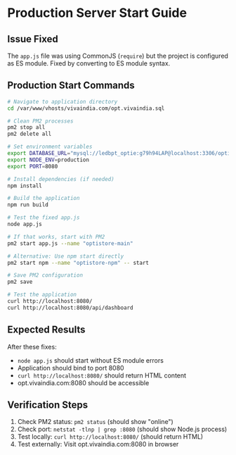 # Production Server Start Guide

## Issue Fixed
The `app.js` file was using CommonJS (`require`) but the project is configured as ES module. Fixed by converting to ES module syntax.

## Production Start Commands

```bash
# Navigate to application directory
cd /var/www/vhosts/vivaindia.com/opt.vivaindia.sql

# Clean PM2 processes
pm2 stop all
pm2 delete all

# Set environment variables
export DATABASE_URL="mysql://ledbpt_optie:g79h94LAP@localhost:3306/opticpro"
export NODE_ENV=production
export PORT=8080

# Install dependencies (if needed)
npm install

# Build the application
npm run build

# Test the fixed app.js
node app.js

# If that works, start with PM2
pm2 start app.js --name "optistore-main"

# Alternative: Use npm start directly
pm2 start npm --name "optistore-npm" -- start

# Save PM2 configuration
pm2 save

# Test the application
curl http://localhost:8080/
curl http://localhost:8080/api/dashboard
```

## Expected Results
After these fixes:
- `node app.js` should start without ES module errors
- Application should bind to port 8080
- `curl http://localhost:8080/` should return HTML content
- opt.vivaindia.com:8080 should be accessible

## Verification Steps
1. Check PM2 status: `pm2 status` (should show "online")
2. Check port: `netstat -tlnp | grep :8080` (should show Node.js process)
3. Test locally: `curl http://localhost:8080/` (should return HTML)
4. Test externally: Visit opt.vivaindia.com:8080 in browser